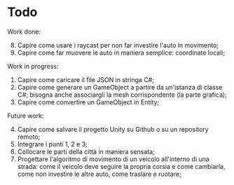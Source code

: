 # Todo

Work done:

8. Capire come usare i raycast per non far investire l'auto in movimento;
9. Capire come far muovere le auto in maniera semplice: coordinate locali;

Work in progress:

1. Capire come caricare il file JSON in stringa C#;
2. Capire come generare un GameObject a partire da un'istanza di classe C#; bisogna anche associargli la mesh corrispondente (la parte grafica);
3. Capire come convertire un GameObject in Entity;

Future work:

4. Capire come salvare il progetto Unity su Github o su un repository remoto;
5. Integrare i punti 1, 2 e 3;
6. Collocare le parti della città in maniera sensata;
7. Progettare l'algoritmo di movimento di un veicolo all'interno di una strada: come il veicolo deve seguire la propria corsia e come cambiarla, come non investire le altre auto, come traslare e ruotare;